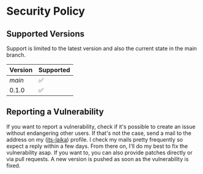 # Security Policy

## Supported Versions

Support is limited to the latest version and also the current state in the main branch.

| Version       | Supported          |
| ------------- | ------------------ |
| _main_        | :white_check_mark: |
| 0.1.0         | :white_check_mark: |

## Reporting a Vulnerability

If you want to report a vulnerability, check if it's possible to create an issue without endangering other users.
If that's not the case, send a mail to the address on my ([its-laika](https://github.com/its-laika)) profile.
I check my mails pretty frequently so expect a reply within a few days. From there on, I'll do my best to fix the vulnerability asap.
If you want to, you can also provide patches directly or via pull requests. A new version is pushed as soon as the vulnerability is fixed. 
